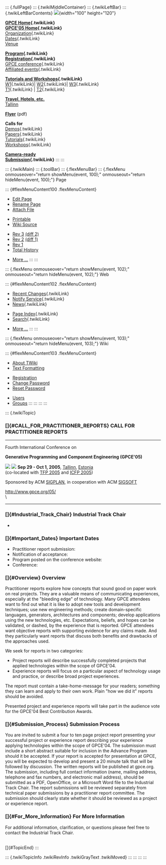 ::: {.fullPage}
::: {.twikiMiddleContainer}
::: {.twikiLeftBar}
::: {.twikiLeftBarContents}
![](../pub/Gpce05/WebLeftBar/gpce-logo.jpg){width="100" height="120"}

**[GPCE Home](../Gpce/WebHome){.twikiLink}**\
**[GPCE\'05 Home](WebHome){.twikiLink}**\
[Organization](ConferenceOrganization){.twikiLink}\
[Dates](ImportantDates){.twikiLink}\
[Venue](http://www.cs.ioc.ee/tfp-icfp-gpce05/venue.html)

**[Program](ConferenceProgram){.twikiLink}**\
**[Registration](ConferenceRegistration){.twikiLink}**\
[GPCE conference](ProgramMainEvent){.twikiLink}\
[Affiliated events](ProgramsAffiliatedEvents){.twikiLink}

**[Tutorials and Workshops](GpceTutorialsAndWorkshops){.twikiLink}**\
[W1](YoungResearchers){.twikiLink}\| [W2](MetaOCaml){.twikiLink}\|
[W3](GraphModelTransformations){.twikiLink}\
[T1](TutorialT1){.twikiLink} \| [T2](TutorialT2){.twikiLink}

**[Travel, Hotels, etc.](http://www.cs.ioc.ee/tfp-icfp-gpce05/)**\
[Tallinn](http://www.brics.dk/~danvy/icfp05/Tallinn/)

**[Flyer](http://www.disi.unige.it/person/MoggiE/GPCE05.pdf)** (pdf)

**Calls for**\
[Demos](CallForDemonstrations){.twikiLink}\
[Papers](CallForPapers){.twikiLink}\
[Tutorials](CallForTutorials){.twikiLink}\
[Workshops](CallForWorkshops){.twikiLink}

**[Camera-ready\
Submission](AuthorInstructions){.twikiLink}**
:::
:::

::: {.twikiMain}
::: {.toolBar}
::: {.flexMenuBar}
::: {.flexMenu onmouseover="return showMenu(event, 100);" onmouseout="return hideMenu(event, 100);"}
Page

::: {#flexMenuContent100 .flexMenuContent}
-   [Edit
    Page](http://www.program-transformation.org/edit/Gpce05/CallForPractitionerReports?t=1536827967)
-   [Rename
    Page](http://www.program-transformation.org/rename/Gpce05/CallForPractitionerReports)
-   [Attach
    File](http://www.program-transformation.org/attach/Gpce05/CallForPractitionerReports)

<!-- -->

-   [Printable](http://www.program-transformation.org/view/Gpce05/CallForPractitionerReports?skin=print.pattern)
-   [Wiki
    Source](http://www.program-transformation.org/view/Gpce05/CallForPractitionerReports?skin=text&raw=on&contenttype=text/plain)

<!-- -->

-   [Rev
    3](http://www.program-transformation.org/view/Gpce05/CallForPractitionerReports?rev=1.3)
    [(diff 2)](http://www.program-transformation.org/rdiff/Gpce05/CallForPractitionerReports?rev1=1.3&rev2=1.2)
-   [Rev
    2](http://www.program-transformation.org/view/Gpce05/CallForPractitionerReports?rev=1.2)
    [(diff 1)](http://www.program-transformation.org/rdiff/Gpce05/CallForPractitionerReports?rev1=1.2&rev2=1.1)
-   [Rev
    1](http://www.program-transformation.org/view/Gpce05/CallForPractitionerReports?rev=1.1)
-   [Total
    History](http://www.program-transformation.org/rdiff/Gpce05/CallForPractitionerReports)

<!-- -->

-   [More
    \...](http://www.program-transformation.org/oops/Gpce05/CallForPractitionerReports?template=oopsmore&param1=1.3&param2=1.3)
:::
:::

::: {.flexMenu onmouseover="return showMenu(event, 102);" onmouseout="return hideMenu(event, 102);"}
Web

::: {#flexMenuContent102 .flexMenuContent}
-   [Recent Changes](WebChanges){.twikiLink}
-   [Notify Service](WebNotify){.twikiLink}
-   [News](WebNews){.twikiLink}

<!-- -->

-   [Page Index](WebIndex){.twikiLink}
-   [Search](WebSearch){.twikiLink}

<!-- -->

-   [More
    \...](http://www.program-transformation.org/oops/Gpce05/CallForPractitionerReports?template=oopsmore&param1=1.3&param2=1.3)
:::
:::

::: {.flexMenu onmouseover="return showMenu(event, 103);" onmouseout="return hideMenu(event, 103);"}
Wiki

::: {#flexMenuContent103 .flexMenuContent}
-   [About
    TWiki](http://www.program-transformation.org/view/TWiki/WebHome)
-   [Text
    Formatting](http://www.program-transformation.org/view/TWiki/TextFormattingRules)

<!-- -->

-   [Registration](http://www.program-transformation.org/view/TWiki/TWikiRegistration)
-   [Change
    Password](http://www.program-transformation.org/view/TWiki/ChangePassword)
-   [Reset
    Password](http://www.program-transformation.org/view/TWiki/ResetPassword)

<!-- -->

-   [Users](http://www.program-transformation.org/view/Main/TWikiUsers)
-   [Groups](http://www.program-transformation.org/view/Main/TWikiGroups)
:::
:::
:::
:::

::: {.twikiTopic}
### []{#CALL_FOR_PRACTITIONER_REPORTS} CALL FOR PRACTITIONER REPORTS

------------------------------------------------------------------------

Fourth International Conference on

**Generative Programming and Component Engineering (GPCE\'05)**

[![](http://www.cs.uu.nl/~visser/acmlogo.gif)](http://www.acm.org/)
[![](http://www.cs.uu.nl/~visser/acmlogo.gif)](http://www.acm.org/)
**Sep 29 - Oct 1, 2005**, [Tallinn](http://www.tourism.tallinn.ee/),
[Estonia](http://www.inyourpocket.com/estonia/en/)\
(co-located with [TFP 2005](http://www.tifp.org/tfp2005/) and [ICFP
2005](http://www.brics.dk/~danvy/icfp05/))

Sponsored by ACM [SIGPLAN](http://www.acm.org/sigplan/), in cooperation
with ACM [SIGSOFT](http://www.acm.org/sigsoft/)

<http://www.gpce.org/05/>\
\

------------------------------------------------------------------------

### []{#Industrial_Track_Chair} Industrial Track Chair

-   

### []{#Important_Dates} Important Dates

-   Practitioner report submission:
-   Notification of acceptance:
-   Program posted on the conference website:
-   Conference:

### []{#Overview} Overview

Practitioner reports explore how concepts that sound good on paper work
on real projects. They are a valuable means of communicating
experiences, especially at the \"bleeding edge\" of technology. Many
GPCE attendees want to find out what it is like to adopt new tools and
development techniques; use new engineering methods; create
domain-specific languages, generators, architectures and components;
develop applications using the new technologies, etc. Expectations,
beliefs, and hopes can be validated, or dashed, by the experience that
is reported. GPCE attendees want objective reports with supporting
evidence for any claims made. And they particularly want reports that
discuss both benefits and drawbacks of the approaches used.

We seek for reports in two categories:

-   Project reports will describe successfully completed projects that
    applied technologies within the scope of GPCE\'04.
-   Experience reports will focus on a particular aspect of technology
    usage and practice, or describe broad project experiences.

The report must contain a take-home-message for your readers; something
they can learn and apply to their own work. Plain \"how we did it\"
reports should be avoided.

Presented project and experience reports will take part in the audience
vote for the GPCE\'04 Best Contribution Awards.

### []{#Submission_Process} Submission Process

You are invited to submit a four to ten page project report presenting
your successful project or experience report describing your experience
applying technologies within the scope of GPCE\'04. The submission must
include a short abstract suitable for inclusion in the Advance Program
should it be accepted. If your report is accepted for presentation at
GPCE, you will be expected to develop and present a 20 minute talk that
will be followed by discussion. The written reports will be published at
gpce.org. The submission, including full contact information (name,
mailing address, telephone and fax numbers, and electronic mail
address), should be submitted as a PDF, OpenOffice, or a Microsoft Word
file to the Industrial Track Chair. The report submissions will be
reviewed separately from technical paper submissions by a practitioner
report committee. The submission should clearly state whether it should
be reviewed as a project or experience report.

### []{#For_More_Information} For More Information

For additional information, clarification, or questions please feel free
to contact the Industrial Track Chair.

\
[]{#TopicEnd}
:::

::: {.twikiTopicInfo .twikiRevInfo .twikiGrayText .twikiMoved}
:::
:::
:::
:::
